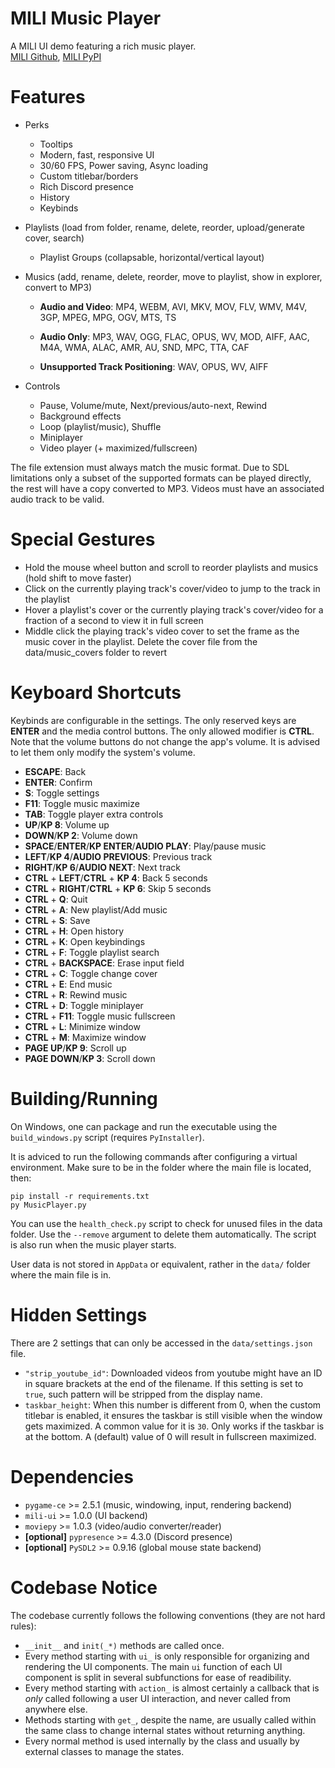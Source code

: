 # MILI Music Player

A MILI UI demo featuring a rich music player.<br>
[MILI Github](https://github.com/damusss/mili), [MILI PyPI](https://pypi.org/project/mili-ui/)

# Features

- Perks

  - Tooltips
  - Modern, fast, responsive UI
  - 30/60 FPS, Power saving, Async loading
  - Custom titlebar/borders
  - Rich Discord presence
  - History
  - Keybinds

- Playlists (load from folder, rename, delete, reorder, upload/generate cover, search)

  - Playlist Groups (collapsable, horizontal/vertical layout)

- Musics (add, rename, delete, reorder, move to playlist, show in explorer, convert to MP3)

  - **Audio and Video**: MP4, WEBM, AVI, MKV, MOV, FLV, WMV, M4V, 3GP, MPEG, MPG, OGV, MTS, TS

  - **Audio Only**: MP3, WAV, OGG, FLAC, OPUS, WV, MOD, AIFF, AAC, M4A, WMA, ALAC, AMR, AU, SND, MPC, TTA, CAF

  - **Unsupported Track Positioning**: WAV, OPUS, WV, AIFF

- Controls
  - Pause, Volume/mute, Next/previous/auto-next, Rewind
  - Background effects
  - Loop (playlist/music), Shuffle
  - Miniplayer
  - Video player (+ maximized/fullscreen)

The file extension must always match the music format.
Due to SDL limitations only a subset of the supported formats can be played directly, the rest will have a copy converted to MP3.
Videos must have an associated audio track to be valid.

# Special Gestures

- Hold the mouse wheel button and scroll to reorder playlists and musics (hold shift to move faster)
- Click on the currently playing track's cover/video to jump to the track in the playlist
- Hover a playlist's cover or the currently playing track's cover/video for a fraction of a second to view it in full screen
- Middle click the playing track's video cover to set the frame as the music cover in the playlist. Delete the cover file from the data/music_covers folder to revert

# Keyboard Shortcuts

Keybinds are configurable in the settings.
The only reserved keys are **ENTER** and the media control buttons.
The only allowed modifier is **CTRL**.
Note that the volume buttons do not change the app's volume. It is advised to let them only modify the system's volume.

- **ESCAPE**: Back
- **ENTER**: Confirm
- **S**: Toggle settings
- **F11**: Toggle music maximize
- **TAB**: Toggle player extra controls
- **UP**/**KP 8**: Volume up
- **DOWN**/**KP 2**: Volume down
- **SPACE**/**ENTER**/**KP ENTER**/**AUDIO PLAY**: Play/pause music
- **LEFT**/**KP 4**/**AUDIO PREVIOUS**: Previous track
- **RIGHT**/**KP 6**/**AUDIO NEXT**: Next track
- **CTRL** + **LEFT**/**CTRL** + **KP 4**: Back 5 seconds
- **CTRL** + **RIGHT**/**CTRL** + **KP 6**: Skip 5 seconds
- **CTRL** + **Q**: Quit
- **CTRL** + **A**: New playlist/Add music
- **CTRL** + **S**: Save
- **CTRL** + **H**: Open history
- **CTRL** + **K**: Open keybindings
- **CTRL** + **F**: Toggle playlist search
- **CTRL** + **BACKSPACE**: Erase input field
- **CTRL** + **C**: Toggle change cover
- **CTRL** + **E**: End music
- **CTRL** + **R**: Rewind music
- **CTRL** + **D**: Toggle miniplayer
- **CTRL** + **F11**: Toggle music fullscreen
- **CTRL** + **L**: Minimize window
- **CTRL** + **M**: Maximize window
- **PAGE UP**/**KP 9**: Scroll up
- **PAGE DOWN**/**KP 3**: Scroll down

# Building/Running

On Windows, one can package and run the executable using the `build_windows.py` script (requires `PyInstaller`).

It is adviced to run the following commands after configuring a virtual environment.
Make sure to be in the folder where the main file is located, then:

```
pip install -r requirements.txt
py MusicPlayer.py
```

You can use the `health_check.py` script to check for unused files in the data folder. Use the `--remove` argument to delete them automatically. The script is also run when the music player starts.

User data is not stored in `AppData` or equivalent, rather in the `data/` folder where the main file is in.

# Hidden Settings

There are 2 settings that can only be accessed in the `data/settings.json` file.

- `"strip_youtube_id"`: Downloaded videos from youtube might have an ID in square brackets at the end of the filename. If this setting is set to `true`, such pattern will be stripped from the display name.
- `taskbar_height`: When this number is different from 0, when the custom titlebar is enabled, it ensures the taskbar is still visible when the window gets maximized. A common value for it is `30`. Only works if the taskbar is at the bottom. A (default) value of 0 will result in fullscreen maximized.

# Dependencies

- `pygame-ce` >= 2.5.1 (music, windowing, input, rendering backend)
- `mili-ui` >= 1.0.0 (UI backend)
- `moviepy` >= 1.0.3 (video/audio converter/reader)
- **[optional]** `pypresence` >= 4.3.0 (Discord presence)
- **[optional]** `PySDL2` >= 0.9.16 (global mouse state backend)

# Codebase Notice

The codebase currently follows the following conventions (they are not hard rules):

- `__init__` and `init(_*)` methods are called once.
- Every method starting with `ui_` is only responsible for organizing and rendering the UI components. The main `ui` function of each UI component is split in several subfunctions for ease of readibility.
- Every method starting with `action_` is almost certainly a callback that is _only_ called following a user UI interaction, and never called from anywhere else.
- Methods starting with `get_`, despite the name, are usually called within the same class to change internal states without returning anything.
- Every normal method is used internally by the class and usually by external classes to manage the states.
